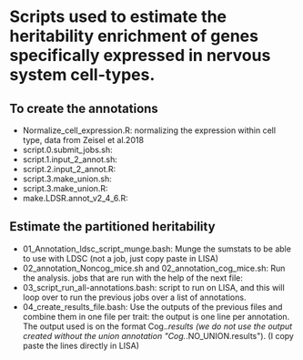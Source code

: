 # Scripts used to estimate the heritability enrichment of genes specifically expressed in nervous system cell-types. 

## To create the annotations 

- Normalize_cell_expression.R: normalizing the expression within cell type, data from Zeisel et al.2018
- script.0.submit_jobs.sh: 
- script.1.input_2_annot.sh: 
- script.2.input_2_annot.R: 
- script.3.make_union.sh:
- script.3.make_union.R: 
- make.LDSR.annot_v2_4_6.R:  


## Estimate the partitioned heritability

- 01_Annotation_ldsc_script_munge.bash: Munge the sumstats to be able to use with LDSC (not a job, just copy paste in LISA) 
- 02_annotation_Noncog_mice.sh and 02_annotation_cog_mice.sh: Run the analysis. jobs that are run with the help of the next file:
- 03_script_run_all-annotations.bash: script to run on LISA, and this will loop over to run the previous jobs over a list of annotations. 
- 04_create_results_file.bash: Use the outputs of the previous files and combine them in one file per trait: the output is one line per annotation. The output used is on the format Cog.*.results (we do not use the output created without the union annotation "Cog.*.NO_UNION.results").  (I copy paste the lines directly in LISA)  
